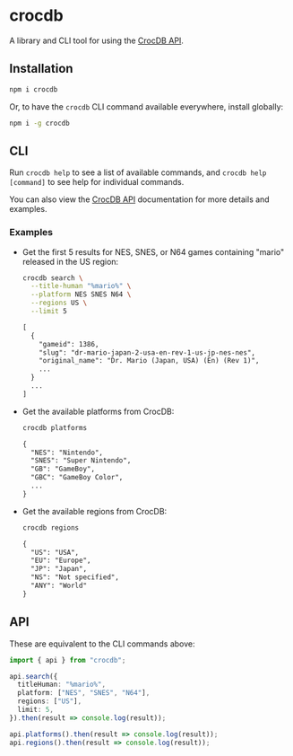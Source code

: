 # crocdb

A library and CLI tool for using the [CrocDB API](https://crocdb.net/static/pages/docs/api/index.html).

## Installation

```sh
npm i crocdb
```

Or, to have the `crocdb` CLI command available everywhere, install globally:

```sh
npm i -g crocdb
```

## CLI

Run `crocdb help` to see a list of available commands, and `crocdb help [command]` to see help for individual commands.

You can also view the [CrocDB API](https://crocdb.net/static/pages/docs/api/index.html) documentation for more details and examples.

### Examples

- Get the first 5 results for NES, SNES, or N64 games containing "mario" released in the US region:  

  ```sh
  crocdb search \
    --title-human "%mario%" \
    --platform NES SNES N64 \
    --regions US \
    --limit 5
  ```
  ```txt
  [
    {
      "gameid": 1386,
      "slug": "dr-mario-japan-2-usa-en-rev-1-us-jp-nes-nes",
      "original_name": "Dr. Mario (Japan, USA) (En) (Rev 1)",
      ...
    }
    ...
  ]
  ```
- Get the available platforms from CrocDB:  

  ```sh
  crocdb platforms
  ```
  ```txt
  {
    "NES": "Nintendo",
    "SNES": "Super Nintendo",
    "GB": "GameBoy",
    "GBC": "GameBoy Color",
    ...
  }
  ```

- Get the available regions from CrocDB:  

  ```sh
  crocdb regions
  ```
  ```txt
  {
    "US": "USA",
    "EU": "Europe",
    "JP": "Japan",
    "NS": "Not specified",
    "ANY": "World"
  }
  ```

## API

These are equivalent to the CLI commands above:

```ts
import { api } from "crocdb";

api.search({
  titleHuman: "%mario%",
  platform: ["NES", "SNES", "N64"],
  regions: ["US"],
  limit: 5,
}).then(result => console.log(result));

api.platforms().then(result => console.log(result));
api.regions().then(result => console.log(result));
```
